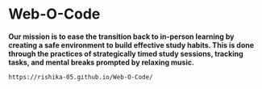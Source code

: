 # Web-O-Code
**Our mission is to ease the transition back to in-person learning by creating a safe
	environment to build effective study habits. This is done through the practices of
	strategically timed study sessions, tracking tasks, and mental breaks prompted by
	relaxing music.**
	
    https://rishika-05.github.io/Web-O-Code/ 
